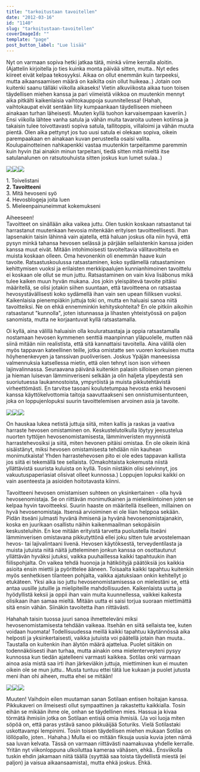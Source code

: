 ```yaml
---
title: "tarkoitustaan tavoitellen"
date: "2012-03-16"
id: "1140"
slug: "tarkoitustaan-tavoitellen"
coverImageId: ""
template: "page"
post_button_label: "Lue lisää"
---
```


Nyt on varmaan sopiva hetki jatkaa tätä, minkä viime kerralla aloitin. (Ajattelin kirjoitella jo ties kuinka monta päivää sitten, mutta.. Nyt edes kiireet eivät kelpaa tekosyyksi. Aikaa on ollut enemmän kuin tarpeeksi, mutta aikaansaamisen määrä on kaikilta osin ollut huikeaa..) Jotain oon kuitenki saanu tälläki viikolla aikaseks! Vietin alkuviikosta aikaa tuon toisen täydellisen miehen kanssa ja pari viimeistä viikkoa on muutenkin mennyt aika pitkälti kaikenlaisia vaihtokauppoja suunnitellessa! (Hahah, vaihtokaupat eivät sentään liity kumpaankaan täydelliseen mieheen ainakaan turhan läheisesti. Muuten kyllä tuohon karvaisempaan kaveriin.) Ensi viikolla lähtee vanha satula ja vähän muita tavaroita uuteen kotiinsa ja takaisin tulee toivottavasti sopiva satula, tallitoppis, villaloimi ja vähän muuta pientä. Olen aika pettynyt jos tuo uusi satula ei olekaan sopiva, oikein parempaakaan en ainakaan kuvan perusteella osaisi valita. Koulupainotteinen nahkapenkki vastaa muutenkin tarpeitamme paremmin kuin hyvin (tai ainakin minun tarpeitani, tiedä sitten mitä mieltä itse satulanalunen on ratsutouhuista sitten joskus kun lumet sulaa..)  
  

[![](/images/sotilas5.png)](http://3.bp.blogspot.com/-_V8sVx9R83I/T2OMHH-vm0I/AAAAAAAAAeo/u7EBtXNddEQ/s1600/sotilas5.png)[![](/images/S3+%252816%2529.png)](http://1.bp.blogspot.com/-nH4eKQXUvIc/T2OL7EjXQkI/AAAAAAAAAeY/rQ9_Y90lQsU/s1600/S3+%252816%2529.png)[![](/images/IMG_1857.png)](http://2.bp.blogspot.com/-xZ2EAi5PdZw/T2OME82FDsI/AAAAAAAAAeg/26-vgOEYHlA/s1600/IMG_1857.png)

  
1\. Toivelistani  
**2\. Tavoitteeni**  
3\. Mitä hevoseni syö  
4\. Hevosblogeja joita luen  
5\. Mieleenpainuneimmat kokemukseni  
  
Aiheeseen!  
Tavoitteet on sinällään aika vaikea juttu. Olen tuskin koskaan ratsastanut tai harrastanut muutenkaan hevosia mitenkään erityisen tavoitteellisesti. Ihan lapsenakin taisin lähinnä vain ajatella, että haluan joskus olla niin hyvä, että pysyn minkä tahansa hevosen selässä ja pärjään sellaistenkin kanssa joiden kanssa muut eivät. Mitään intohimoisesti tavoiteltavia välitavoitteita en muista koskaan olleen. Oma hevonenkin oli enemmän haave kuin tavoite. Ratsastuskoulussa ratsastaminen, koko sydämellä ratsastaminen kehittymisen vuoksi ja erilaisten merkkipaalujen kunnianhimoinen tavoittelu ei koskaan ole ollut se mun juttu. Ratsastaminen on vain kiva lisäbonus mikä tulee kaiken muun hyvän mukana. Jos jokin yleispätevä tavoite pitäisi määritellä, se olisi jotakin siihen suuntaan, että tavoitteena on ratsastaa hevosystävällisesti koko sydämellä ihan vain sen upean fiiliksen vuoksi. Kaikenlaisia pienempiäkin juttuja toki on, mutta en haluaisi sanoa niitä tavoitteiksi. Ne on ehkä ennemminkin kehityskohteita? En ole pitkiin aikoihin ratsastanut "kunnolla", joten istunnassa ja lihasten yhteistyössä on paljon sanomista, mutta ne korjaantuvat kyllä ratsastamalla.  
  
Oi kyllä, aina välillä haluaisin olla kouluratsastaja ja oppia ratsastamalla nostamaan hevosen kymmenen senttiä maanpinnan yläpuolelle, mutten nää siinä mitään niin realistista, että sitä kannattaisi tavoitella. Aina välillä olen myös tappavan kateellinen teille, jotka omistatte sen vuoren korkuisen mutta höyhenenkevyen ja tanssivan puoliverisen. Joskus Ypäjän maneesissa valmennuksia katsellessa mietin, että olen tehnyt ison ison virheen lajinvalinnassa. Seuraavana päivänä kuitenkin palasin silloisen oman pienen ja hieman luisevan lämminveriseni selkään ja olin haljeta ylpeydestä sen suoriutuessa laukannostoista, ympyröistä ja muista pikkutehtävistä virheettömästi. En tarvitse tasoani koulutetumpaa hevosta enkä hevoseni kanssa käyttökelvottomia taitoja saavuttaakseni sen onnistumisentunteen, joka on loppujenlopuksi suurin tavoittelemisen arvoinen asia ja tavoite.  
  

[![](/images/S2+%25283%2529.png)](http://3.bp.blogspot.com/-A4zub8ZrhMs/T2OLNM6Gm7I/AAAAAAAAAeA/2MvQTdTIr8o/s1600/S2+%25283%2529.png)[![](/images/S2+%25286%2529.png)](http://3.bp.blogspot.com/-pCpwFadYsOI/T2OLRmU4l1I/AAAAAAAAAeQ/JOcp2hNyF-M/s1600/S2+%25286%2529.png)[![](/images/S2+%25284%2529.png)](http://3.bp.blogspot.com/-d0Y5E2vU7VY/T2OLPb2Fl5I/AAAAAAAAAeI/vHwn9BqGREI/s1600/S2+%25284%2529.png)

  
On hauskaa lukea netistä juttuja siitä, miten kallis ja raskas ja vaativa harraste hevosen omistaminen on. Keskustelutolkulla löytyy jeesustelua nuorten tyttöjen hevosenomistamisesta, lämminveristen myynnistä harrastehevosiksi ja siitä, miten hevonen pitäisi omistaa. En ole oikein ikinä sisäistänyt, miksi hevosen omistamisesta tehdään niin kauhean monimutkaista! Yhden harrastehevosen pito ei ole edes tappavan kallista jos siitä ei tekemällä tee sellaista. (Omakohtaista kokemusta niistä yllättävistä suurista kuluista on kyllä. Tosin niistäkin olisi selvinnyt, jos vakuutuspaperiasiat olisivat olleet kunnossa.) Loppujen lopuksi kaikki on vain asenteesta ja asioiden hoitotavasta kiinni.  
  
Tavoitteeni hevosen omistamisen suhteen on yksinkertainen - olla hyvä hevosenomistaja. Se on riittävän monimutkainen ja mielenkiintoinen joten se kelpaa hyvin tavoitteeksi. Suurin haaste on määritellä itselleen, millainen on hyvä hevosenomistaja. Itsensä arvioiminen ei ole liian helppoa sekään. Pidän itseäni julmasti hyvänä ihmisenä ja hyvänä hevosenomistajanakin, koska en juurikaan osallistu näihin kaikenmaailman sekopäisiin keskusteluihin. En koe mitään erityistä tarvetta puolustella itseäni lämminverisen omistavana pikkutyttönä ellei joku sitten tule arvostelemaan hevos- tai lajivalintaani livenä. Hevosen käytöksestä, terveydentilasta ja muista jutuista niitä näitä jutteleminen jonkun kanssa on osottautunut yllättävän hyväksi jutuksi, vaikka puuhaillessa kaikki tapahtuukin ihan fiilispohjalta. On vaikea tehdä huonoja ja hätiköityjä päätöksiä jos kaikkia asioita ensin miettii ja pyörittelee ääneen. Toisaalta kaikki tapahtuu kuitenkin myös senhetkisen tilanteen pohjalta, vaikka ajatuksiaan onkin kehitellyt jo etukäteen. Yksi aika iso juttu hevosenomistamisessa on mielestäni se, että antaa uusille jutuille ja mielipiteille mahdollisuuden. Kaikenlaista uutta ja hyödyllistä keksii ja oppii ihan vain muita kuunnellessa, vaikkei kaikesta olisikaan ihan samaa mieltä. Mitään uutta ei saisi torjua suoraan miettimättä sitä ensin vähän. Siinäkin tavoitetta ihan riittävästi.  
  
Hahahah taisin tuossa juuri sanoa ihmetteleväni miksi hevosenomistamisesta tehdään vaikeaa. Itsehän en siitä sellaista tee, kuten voidaan huomata! Todellisuudessa meillä kaikki tapahtuu käytännössä aika helposti ja yksinkertaisesti, vaikka jutuista voi päätellä jotain ihan muuta.. Taustalla on kuitenkin ihan älytön määrä ajattelua. Puolet siitäkin on todennäköisesti ihan turhaa, mutta ainakin oma mielenterveyteni pysyy kunnossa kun tiedän ajatelleeni varmasti kaikkea. Sotilas onki varmaan ainoa asia mistä saa irti ihan järkeviäkin juttuja, miettiminen kun ei muuten oikein ole se mun juttu.. Musta tuntuu ettei tätä lue kukaan ja puolet jutusta meni ihan ohi aiheen, mutta ehei se mitään!  
  

[![](/images/0-unknown_soldier3.png)](http://4.bp.blogspot.com/-MPh2DzpGk1Y/T2ONkejAQvI/AAAAAAAAAfI/KOlFSffES3U/s1600/0-unknown_soldier3.png)[![](/images/S+(5).png)](http://1.bp.blogspot.com/-pHgKfm95GUE/T2ONpGFqXqI/AAAAAAAAAfQ/nLm-Sy8A5CU/s1600/S+(5).png)[![](/images/S.png)](http://1.bp.blogspot.com/-9xg9kLuShl4/T2ONrUlXtPI/AAAAAAAAAfY/4qy01QiVSdk/s1600/S.png)

  
Muuten! Vaihdoin eilen muutaman sanan Sotilaan entisen hoitajan kanssa. Pikkukaveri on ilmeisesti ollut sympaattinen ja rakastettu kaikkialla. Tosin eihän se mikään ihme ole, onhan se täydellinen mies. Hassua ja kivaa törmätä ihmisiin jotka on Sotilaan entisiä omia ihmisiä. (Ja voi luoja miten söpöä on, että paras ystävä sanoo pikkuäijää Soturiks. Vielä Sotilastaki uskottavampi lempinimi. Tosin toisen täydellisen miehen mukaan Sotilas on löllöpallo, joten.. Hahaha.) Mulla ei oo mitään fiksuja uusia kuvia joten nämä saa luvan kelvata. Tässä on varmaan riittävästi naamakuvaa yhdelle kerralle. Yritän nyt viikonloppuna ulkoiluttaa kameraa vähäsen, ehkä.. Ensviikolla tuskin ehdin jakamaan niitä täällä (syyttää saa toista täydellistä miestä (ei paljon) ja vaisua aikaansaamista), mutta ehkä joskus. Ehkä.

